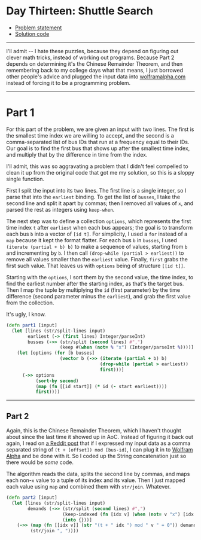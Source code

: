# Day Thirteen: Shuttle Search

* [Problem statement](https://adventofcode.com/2020/day/13)
* [Solution code](https://github.com/abyala/advent-2020-clojure/blob/master/src/advent_2020_clojure/day13.clj)

---

I'll admit -- I hate these puzzles, because they depend on figuring out clever math tricks, instead of
working out programs. Because Part 2 depends on determining it's the Chinese Remainder Theorem, and
then remembering back to my college days what that means, I just borrowed other people's advice and
plugged the input data into [wolframalpha.com](wolframalpha.com) instead of forcing it to be a
programming problem.

---

# Part 1

For this part of the problem, we are given an input with two lines. The first is the smallest time
index we are willing to accept, and the second is a comma-separated list of bus IDs that run at a
frequency equal to their IDs. Our goal is to find the first bus that shows up after the smallest time
index, and multiply that by the difference in time from the index.

I'll admit, this was so aggravating a problem that I didn't feel compelled to clean it up from the
original code that got me my solution, so this is a sloppy single function.

First I split the input into its two lines. The first line is a single integer, so I parse that into
the `earliest` binding. To get the list of `busses`, I take the second line and split it apart by
commas; then I removed all values of `x`, and parsed the rest as integers using `keep-when`.

The next step was to define a collection `options`, which represents the first time index `t` after
`earliest` when each bus appears; the goal is to transform each bus `b` into a vector of `[id t]`. 
For simplicity, I used a `for` instead of a `map` because it kept the format flatter. For each bus 
`b` in `busses`, I used `(iterate (partial + b) b)` to make a sequence of values, starting from
`b` and incrementing by `b`. I then call `(drop-while (partial > earliest))` to remove all values
smaller than the `earliest` value. Finally, `first` grabs the first such value. That leaves us with
 `options` being of structure `[[id t]]`.
 
Starting with the `options`, I sort them by the second value, the time index, to find the earliest
number after the starting index, as that's the target bus. Then I map the tuple by multiplying the
`id` (first parameter) by the time difference (second parameter minus the `earliest`), and grab
the first value from the collection.

It's ugly, I know.

```clojure
(defn part1 [input]
  (let [lines (str/split-lines input)
        earliest (-> (first lines) Integer/parseInt)
        busses (->> (str/split (second lines) #",")
                    (keep #(when (not= % "x") (Integer/parseInt %))))]
    (let [options (for [b busses]
                    (vector b (->> (iterate (partial + b) b)
                                   (drop-while (partial > earliest))
                                   first)))]
      (->> options
           (sort-by second)
           (map (fn [[id start]] (* id (- start earliest))))
           first))))
```

--- 

## Part 2

Again, this is the Chinese Remainder Theorem, which I haven't thought about since the last time it
showed up in AoC.  Instead of figuring it back out again, I read on
[a Reddit post](https://www.reddit.com/r/adventofcode/comments/kc4njx/2020_day_13_solutions/gfnhrk3/)
that if I expressed my input data as a comma separated string of `(t + [offset]) mod [bus-id]`, I can
plug it in to [Wolfram Alpha](https://www.wolframalpha.com/) and be done with it. So I coded up the
String concatenation just so there would be _some_ code.

The algorithm reads the data, splits the second line by commas, and maps each non-`x` value to a
tuple of its index and its value. Then I just mapped each value using `map` and combined them with
`str/join`. Whatever.

```clojure
(defn part2 [input]
  (let [lines (str/split-lines input)
        demands (->> (str/split (second lines) #",")
                     (keep-indexed (fn [idx v] (when (not= v "x") [idx (Integer/parseInt v)])))
                     (into {}))]
    (->> (map (fn [[idx v]] (str "(t + " idx ") mod " v " = 0")) demands)
         (str/join ", "))))
```